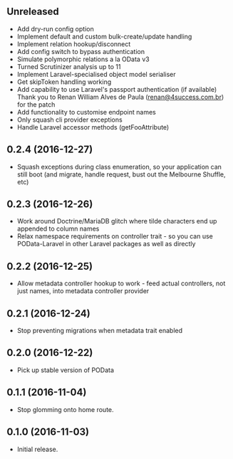 Unreleased
----------
   * Add dry-run config option
   * Implement default and custom bulk-create/update handling
   * Implement relation hookup/disconnect
   * Add config switch to bypass authentication
   * Simulate polymorphic relations a la OData v3
   * Turned Scrutinizer analysis up to 11
   * Implement Laravel-specialised object model serialiser
   * Get skipToken handling working
   * Add capability to use Laravel's passport authentication (if available)
        Thank you to Renan William Alves de Paula
        (renan@4success.com.br) for the patch
   * Add functionality to customise endpoint names
   * Only squash cli provider exceptions
   * Handle Laravel accessor methods (getFooAttribute)

0.2.4 (2016-12-27)
------------------
   * Squash exceptions during class enumeration, so your application can
   still boot (and migrate, handle request, bust out the Melbourne
   Shuffle, etc)

0.2.3 (2016-12-26)
------------------
   * Work around Doctrine/MariaDB glitch where tilde characters end up
   appended to column names
   * Relax namespace requirements on controller trait - so you can use
   POData-Laravel in other Laravel packages as well as directly

0.2.2 (2016-12-25)
------------------
   * Allow metadata controller hookup to work - feed actual controllers,
   not just names, into metadata controller provider

0.2.1 (2016-12-24)
------------------
   * Stop preventing migrations when metadata trait enabled

0.2.0 (2016-12-22)
------------------
   * Pick up stable version of POData

0.1.1 (2016-11-04)
------------------
    
   * Stop glomming onto home route.

0.1.0 (2016-11-03)
------------------

   * Initial release.
